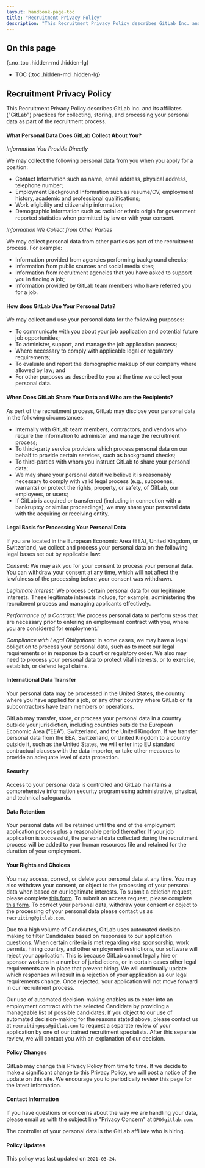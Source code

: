 ```yaml
---
layout: handbook-page-toc
title: "Recruitment Privacy Policy"
description: "This Recruitment Privacy Policy describes GitLab Inc. and its affiliates (GitLab) practices for collecting, storing, and processing your personal data as part of the recruitment process."
---
```


## On this page
{:.no_toc .hidden-md .hidden-lg}

- TOC
{:toc .hidden-md .hidden-lg}

## Recruitment Privacy Policy

This Recruitment Privacy Policy describes GitLab Inc. and its affiliates ("GitLab") practices for collecting, storing, and processing your personal data as part of the recruitment process.

#### What Personal Data Does GitLab Collect About You?

*Information You Provide Directly*

We may collect the following personal data from you when you apply for a position:
* Contact Information such as name, email address, physical address, telephone number;
* Employment Background Information such as resume/CV, employment history, academic and professional qualifications;
* Work eligibility and citizenship information;
* Demographic Information such as racial or ethnic origin for government reported statistics when permitted by law or with your consent.

*Information We Collect from Other Parties*

We may collect personal data from other parties as part of the recruitment process. For example:
* Information provided from agencies performing background checks;
* Information from public sources and social media sites;
* Information from recruitment agencies that you have asked to support you in finding a job;
* Information provided by GitLab team members who have referred you for a job.

#### How does GitLab Use Your Personal Data?

We may collect and use your personal data for the following purposes:
* To communicate with you about your job application and potential future job opportunities;
* To administer, support, and manage the job application process;
* Where necessary to comply with applicable legal or regulatory requirements;
* To evaluate and report the demographic makeup of our company where allowed by law; and
* For other purposes as described to you at the time we collect your personal data.

#### When Does GitLab Share Your Data and Who are the Recipients?
As pert of the recruitment process, GitLab may disclose your personal data in the following circumstances:
* Internally with GitLab team members, contractors, and vendors who require the information to administer and manage the recruitment process;
* To third-party service providers which process personal data on our behalf to provide certain services, such as background checks;
* To third-parties with whom you instruct GitLab to share your personal data;
* We may share your personal dataif we believe it is reasonably necessary to comply with valid legal process (e.g., subpoenas, warrants) or protect the rights, property, or safety, of GitLab, our employees, or users;
* If GitLab is acquired or transferred (including in connection with a bankruptcy or similar proceedings), we may share your personal data with the acquiring or receiving entity. 

#### Legal Basis for Processing Your Personal Data

If you are located in the European Economic Area (EEA), United Kingdom, or Switzerland, we collect and process your personal data on the following legal bases set out by applicable law:

*Consent:* We may ask you for your consent to process your personal data. You can withdraw your consent at any time, which will not affect the lawfulness of the processing before your consent was withdrawn. 

*Legitimate Interest:* We process certain personal data for our legitimate interests. These legitimate interests include, for example, administering the recruitment process and managing applicants effectively.

*Performance of a Contract:* We process personal data to perform steps that are necessary prior to entering an employment contract with you, where you are considered for employment.'

*Compliance with Legal Obligations:* In some cases, we may have a legal obligation to process your personal data, such as to meet our legal requirements or in response to a court or regulatory order. We also may need to process your personal data to protect vital interests, or to exercise, establish, or defend legal claims.

#### International Data Transfer

Your personal data may be processed in the United States, the country where you have applied for a job, or any other country where GitLab or its subcontractors have team members or operations.

GitLab may transfer, store, or process your personal data in a country outside your jurisdiction, including countries outside the European Economic Area (“EEA”), Switzerland, and the United Kingdom. If we transfer personal data from the EEA, Switzerland, or United Kingdom to a country outside it, such as the United States, we will enter into EU standard contractual clauses with the data importer, or take other measures to provide an adequate level of data protection.

#### Security

Access to your personal data is controlled and GitLab maintains a comprehensive information security program using administrative, physical, and technical safeguards. 

#### Data Retention

Your personal data will be retained until the end of the employment application process plus a reasonable period thereafter. If your job application is successful, the personal data collected during the recruitment process will be added to your human resources file and retained for the duration of your employment.

#### Your Rights and Choices

You may access, correct, or delete your personal data at any time. You may also withdraw your consent, or object to the processing of your personal data when based on our legitimate interests. To submit a deletion request, please complete [this form](https://docs.google.com/forms/d/e/1FAIpQLSe38cv9E08t7hZWpKwiTzudgASHBUKszlEUXrH4ebQ4sx9hmA/viewform?usp=sf_link). To submit an access request, please complete [this form](https://docs.google.com/forms/d/e/1FAIpQLSdlEoArR_hnmKvj08kCDSz31HBN44JF2caQFPpsxnxme4OL9Q/viewform?usp=sf_link). To correct your personal data, withdraw your consent or object to the processing of your personal data please contact us as `recruiting@gitlab.com`.    

Due to a high volume of Candidates, GitLab uses automated decision-making to filter Candidates based on responses to our application questions.  When certain criteria is met regarding visa sponsorship, work permits, hiring country, and other employment restrictions, our software will reject your application.  This is because GitLab cannot legally hire or sponsor workers in a number of jurisdictions, or in certain cases other legal requirements are in place that prevent hiring. We will continually update which responses will result in a rejection of your application as our legal requirements change.  Once rejected, your application will not move forward in our recruitment process.

Our use of automated decision-making enables us to enter into an employment contract with the selected Candidate by providing a manageable list of possible candidates.  If you object to our use of automated decision-making for the reasons stated above, please contact us at `recruitingops@gitlab.com` to request a separate review of your application by one of our trained recruitment specialists.  After this separate review, we will contact you with an explanation of our decision.

#### Policy Changes

GitLab may change this Privacy Policy from time to time. If we decide to make a significant change to this Privacy Policy, we will post a notice of the update on this site. We encourage you to periodically review this page for the latest information.

#### Contact Information

If you have questions or concerns about the way we are handling your data, please email us with the subject line "Privacy Concern" at `DPO@gitlab.com`.

The controller of your personal data is the GitLab affiliate who is hiring.

#### Policy Updates

This policy was last updated on `2021-03-24`.


